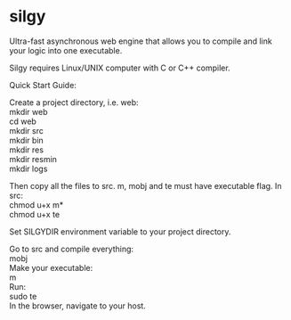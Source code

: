 # silgy
Ultra-fast asynchronous web engine that allows you to compile and link your logic into one executable.  
  
Silgy requires Linux/UNIX computer with C or C++ compiler.  
  
Quick Start Guide:  
  
Create a project directory, i.e. web:  
mkdir web  
cd web  
mkdir src  
mkdir bin  
mkdir res  
mkdir resmin  
mkdir logs  
  
Then copy all the files to src. m, mobj and te must have executable flag. In src:  
chmod u+x m*  
chmod u+x te  
  
Set SILGYDIR environment variable to your project directory.  
  
Go to src and compile everything:  
mobj  
Make your executable:  
m  
Run:  
sudo te  
In the browser, navigate to your host.
